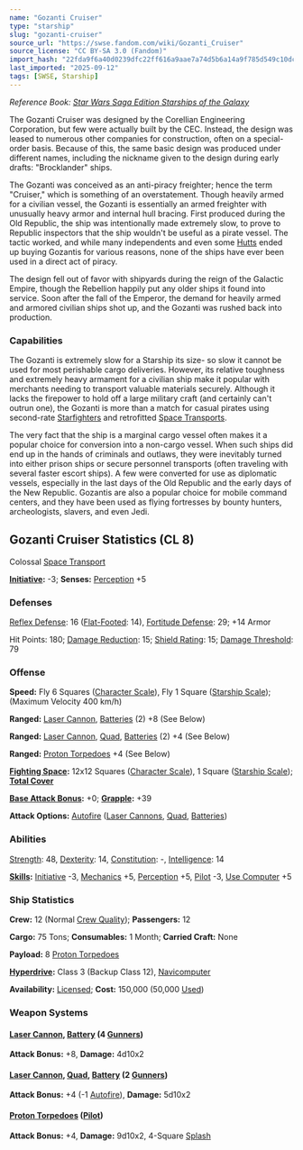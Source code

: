 ```yaml
---
name: "Gozanti Cruiser"
type: "starship"
slug: "gozanti-cruiser"
source_url: "https://swse.fandom.com/wiki/Gozanti_Cruiser"
source_license: "CC BY-SA 3.0 (Fandom)"
import_hash: "22fda9f6a40d0239dfc22ff616a9aae7a74d5b6a14a9f785d549c10dcd849ad9"
last_imported: "2025-09-12"
tags: [SWSE, Starship]
---
```

*Reference Book: [Star Wars Saga Edition Starships of the Galaxy](https://swse.fandom.com/wiki/Star_Wars_Saga_Edition_Starships_of_the_Galaxy)*

The Gozanti Cruiser was designed by the Corellian Engineering Corporation, but few were actually built by the CEC. Instead, the design was leased to numerous other companies for construction, often on a special-order basis. Because of this, the same basic design was produced under different names, including the nickname given to the design during early drafts: "Brocklander" ships.

The Gozanti was conceived as an anti-piracy freighter; hence the term "Cruiser," which is something of an overstatement. Though heavily armed for a civilian vessel, the Gozanti is essentially an armed freighter with unusually heavy armor and internal hull bracing. First produced during the Old Republic, the ship was intentionally made extremely slow, to prove to Republic inspectors that the ship wouldn't be useful as a pirate vessel. The tactic worked, and while many independents and even some [Hutts](https://swse.fandom.com/wiki/Hutts) ended up buying Gozantis for various reasons, none of the ships have ever been used in a direct act of piracy.

The design fell out of favor with shipyards during the reign of the Galactic Empire, though the Rebellion happily put any older ships it found into service. Soon after the fall of the Emperor, the demand for heavily armed and armored civilian ships shot up, and the Gozanti was rushed back into production.

### Capabilities
The Gozanti is extremely slow for a Starship its size- so slow it cannot be used for most perishable cargo deliveries. However, its relative toughness and extremely heavy armament for a civilian ship make it popular with merchants needing to transport valuable materials securely. Although it lacks the firepower to hold off a large military craft (and certainly can't outrun one), the Gozanti is more than a match for casual pirates using second-rate [Starfighters](https://swse.fandom.com/wiki/Starfighters) and retrofitted [Space Transports](https://swse.fandom.com/wiki/Space_Transports).

The very fact that the ship is a marginal cargo vessel often makes it a popular choice for conversion into a non-cargo vessel. When such ships did end up in the hands of criminals and outlaws, they were inevitably turned into either prison ships or secure personnel transports (often traveling with several faster escort ships). A few were converted for use as diplomatic vessels, especially in the last days of the Old Republic and the early days of the New Republic. Gozantis are also a popular choice for mobile command centers, and they have been used as flying fortresses by bounty hunters, archeologists, slavers, and even Jedi.

## Gozanti Cruiser Statistics (CL 8)
Colossal [Space Transport](https://swse.fandom.com/wiki/Space_Transport)

**[Initiative](https://swse.fandom.com/wiki/Initiative):** -3; **Senses:** [Perception](https://swse.fandom.com/wiki/Perception) +5
### Defenses
[Reflex Defense](https://swse.fandom.com/wiki/Reflex_Defense_(Vehicles)): 16 ([Flat-Footed](https://swse.fandom.com/wiki/Flat-Footed): 14), [Fortitude Defense](https://swse.fandom.com/wiki/Fortitude_Defense_(Vehicles)): 29; +14 Armor

Hit Points: 180; [Damage Reduction](https://swse.fandom.com/wiki/Damage_Reduction): 15; [Shield Rating](https://swse.fandom.com/wiki/Shield_Rating): 15; [Damage Threshold](https://swse.fandom.com/wiki/Damage_Threshold_(Vehicles)): 79
### Offense
**Speed:** Fly 6 Squares ([Character Scale](https://swse.fandom.com/wiki/Character_Scale)), Fly 1 Square ([Starship Scale](https://swse.fandom.com/wiki/Starship_Scale)); (Maximum Velocity 400 km/h)

**Ranged:** [Laser Cannon](https://swse.fandom.com/wiki/Laser_Cannon), [Batteries](https://swse.fandom.com/wiki/Batteries) (2) +8 (See Below)

**Ranged:** [Laser Cannon](https://swse.fandom.com/wiki/Laser_Cannon), [Quad](https://swse.fandom.com/wiki/Quad), [Batteries](https://swse.fandom.com/wiki/Batteries) (2) +4 (See Below)

**Ranged:** [Proton Torpedoes](https://swse.fandom.com/wiki/Proton_Torpedoes) +4 (See Below)

**[Fighting Space](https://swse.fandom.com/wiki/Fighting_Space):** 12x12 Squares ([Character Scale](https://swse.fandom.com/wiki/Character_Scale)), 1 Square ([Starship Scale](https://swse.fandom.com/wiki/Starship_Scale)); **[Total Cover](https://swse.fandom.com/wiki/Total_Cover)**

**[Base Attack Bonus](https://swse.fandom.com/wiki/Base_Attack_Bonus):** +0; **[Grapple](https://swse.fandom.com/wiki/Grapple):** +39

**Attack Options:** [Autofire](https://swse.fandom.com/wiki/Autofire_(Vehicle_Combat)) ([Laser Cannons](https://swse.fandom.com/wiki/Laser_Cannons), [Quad](https://swse.fandom.com/wiki/Quad), [Batteries](https://swse.fandom.com/wiki/Batteries))
### Abilities
[Strength](https://swse.fandom.com/wiki/Strength): 48, [Dexterity](https://swse.fandom.com/wiki/Dexterity): 14, [Constitution](https://swse.fandom.com/wiki/Constitution): -, [Intelligence](https://swse.fandom.com/wiki/Intelligence): 14

**[Skills](https://swse.fandom.com/wiki/Skills):** [Initiative](https://swse.fandom.com/wiki/Initiative) -3, [Mechanics](https://swse.fandom.com/wiki/Mechanics) +5, [Perception](https://swse.fandom.com/wiki/Perception) +5, [Pilot](https://swse.fandom.com/wiki/Pilot) -3, [Use Computer](https://swse.fandom.com/wiki/Use_Computer) +5
### Ship Statistics
**Crew:** 12 (Normal [Crew Quality](https://swse.fandom.com/wiki/Crew_Quality)); **Passengers:** 12

**Cargo:** 75 Tons; **Consumables:** 1 Month; **Carried Craft:** None

**Payload:** 8 [Proton Torpedoes](https://swse.fandom.com/wiki/Proton_Torpedoes)

**[Hyperdrive](https://swse.fandom.com/wiki/Hyperdrive):** Class 3 (Backup Class 12), [Navicomputer](https://swse.fandom.com/wiki/Navicomputer)

**Availability:** [Licensed](https://swse.fandom.com/wiki/Licensed); **Cost:** 150,000 (50,000 [Used](https://swse.fandom.com/wiki/Used))
### Weapon Systems

#### **[Laser Cannon](https://swse.fandom.com/wiki/Laser_Cannon), [Battery](https://swse.fandom.com/wiki/Battery) (4 [Gunners](https://swse.fandom.com/wiki/Gunners))**
**Attack Bonus:** +8, **Damage:** 4d10x2
#### **[Laser Cannon](https://swse.fandom.com/wiki/Laser_Cannon), [Quad](https://swse.fandom.com/wiki/Quad), [Battery](https://swse.fandom.com/wiki/Battery) (2 [Gunners](https://swse.fandom.com/wiki/Gunners))**
**Attack Bonus:** +4 (-1 [Autofire](https://swse.fandom.com/wiki/Autofire_(Vehicle_Combat))), **Damage:** 5d10x2

#### **[Proton Torpedoes](https://swse.fandom.com/wiki/Proton_Torpedoes) ([Pilot](https://swse.fandom.com/wiki/Pilot_(Vehicle_Combat)))**
**Attack Bonus:** +4, **Damage:** 9d10x2, 4-Square [Splash](https://swse.fandom.com/wiki/Splash)
